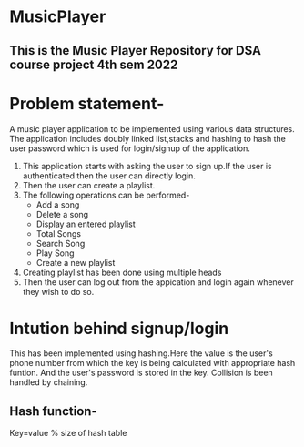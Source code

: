 # MusicPlayer
## This is the Music Player Repository for DSA course project 4th sem 2022

# Problem statement-
   A music player application to be implemented using various data structures. The application includes doubly linked list,stacks and hashing to hash the user password which is used for login/signup of the application.
   
1. This application starts with asking the user to sign up.If the user is authenticated then the user can directly login.
2. Then the user can create a playlist.
3. The following operations can be performed-
   - Add a song
   - Delete a song
   - Display an entered playlist
   - Total Songs
   - Search Song
   - Play Song
   - Create a new playlist
4. Creating playlist has been done using multiple heads
5. Then the user can log out from the appication and login again whenever they wish to do so.

# Intution behind signup/login
This has been implemented using hashing.Here the value is the user's phone number from which the key is being calculated with appropriate hash funtion.
 And the user's password is stored in the key. Collision is been handled by chaining.
## Hash function-
 Key=value % size of hash table


